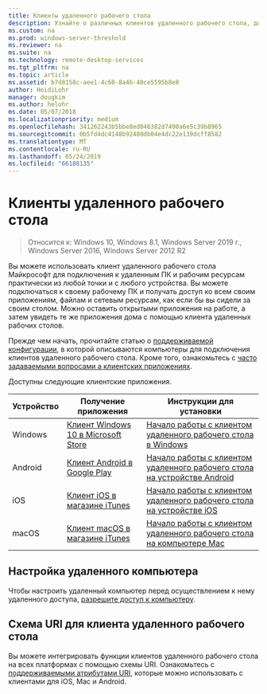 ```yaml
---
title: Клиенты удаленного рабочего стола
description: Узнайте о различных клиентов удаленного рабочего стола, доступных для ваших устройств
ms.custom: na
ms.prod: windows-server-threshold
ms.reviewer: na
ms.suite: na
ms.technology: remote-desktop-services
ms.tgt_pltfrm: na
ms.topic: article
ms.assetid: b7d8158c-aee1-4c60-8a46-40ce5595b8e8
author: HeidiLohr
manager: dougkim
ms.author: helohr
ms.date: 05/07/2018
ms.localizationpriority: medium
ms.openlocfilehash: 341262243b5bbe8ed046382d7490a6e5c39b8965
ms.sourcegitcommit: 0b5fd4dc4148b92480db04e4dc22e139dcff8582
ms.translationtype: MT
ms.contentlocale: ru-RU
ms.lasthandoff: 05/24/2019
ms.locfileid: "66188135"
---
```

# <a name="remote-desktop-clients"></a>Клиенты удаленного рабочего стола

>Относится к: Windows 10, Windows 8.1, Windows Server 2019 г., Windows Server 2016, Windows Server 2012 R2

Вы можете использовать клиент удаленного рабочего стола Майкрософт для подключения к удаленным ПК и рабочим ресурсам практически из любой точки и с любого устройства. Вы можете подключаться к своему рабочему ПК и получать доступ ко всем своим приложениям, файлам и сетевым ресурсам, как если бы вы сидели за своим столом. Можно оставить открытыми приложения на работе, а затем увидеть те же приложения дома с помощью клиента удаленных рабочих столов.

Прежде чем начать, прочитайте статью о [поддерживаемой конфигурации](remote-desktop-supported-config.md), в которой описываются компьютеры для подключения клиентов удаленного рабочего стола. Кроме того, ознакомьтесь с [часто задаваемыми вопросами а клиентских приложениях](remote-desktop-client-faq.md).

Доступны следующие клиентские приложения.

| Устройство   | Получение приложения                                                                                                     | Инструкции для установки                                                                |
|----------|-----------------------------------------------------------------------------------------------------------------|------------------------------------------------------------------------------------|
| Windows  | [Клиент Windows 10 в Microsoft Store](https://go.microsoft.com/fwlink/?LinkID=616709)                      | [Начало работы с клиентом удаленного рабочего стола в Windows](windows.md)                |
| Android  | [Клиент Android в Google Play](https://play.google.com/store/apps/details?id=com.microsoft.rdc.android)        | [Начало работы с клиентом удаленного рабочего стола на устройстве Android](remote-desktop-android.md) |
| iOS      | [Клиент iOS в магазине iTunes](https://itunes.apple.com/us/app/microsoft-remote-desktop/id714464092?mt=8)     | [Начало работы с клиентом удаленного рабочего стола на устройстве iOS](remote-desktop-ios.md)         |
| macOS    | [Клиент macOS в магазине iTunes](https://itunes.apple.com/us/app/microsoft-remote-desktop/id1295203466?mt=12) | [Начало работы с клиентом удаленного рабочего стола на компьютере Mac](remote-desktop-mac.md)         |

## <a name="configuring-the-remote-pc"></a>Настройка удаленного компьютера

Чтобы настроить удаленный компьютер перед осуществлением к нему удаленного доступа, [разрешите доступ к компьютеру](remote-desktop-allow-access.md).

## <a name="remote-desktop-client-uri-scheme"></a>Схема URI для клиента удаленного рабочего стола

Вы можете интегрировать функции клиентов удаленного рабочего стола на всех платформах с помощью схемы URI. Ознакомьтесь с [поддерживаемыми атрибутами URI](remote-desktop-uri.md), которые можно использовать с клиентами для iOS, Mac и Android.
